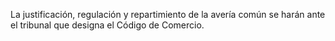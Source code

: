La justificación, regulación y repartimiento de la avería común se harán ante el tribunal que designa el Código de Comercio.